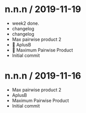 
n.n.n / 2019-11-19
==================

  * week2 done.
  * changelog
  * changelog
  * Max pairwise product 2
  * :beers: AplusB
  * :pencil: Maximum Pairwise Product
  * Initial commit

n.n.n / 2019-11-16
==================

  * Max pairwise product 2
  * AplusB
  * Maximum Pairwise Product
  * Initial commit

